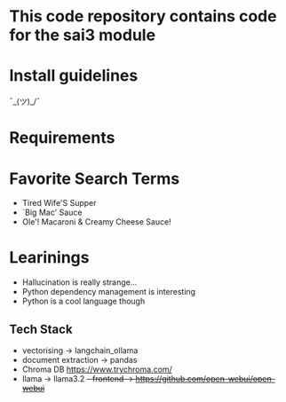 # This code repository contains code for the sai3 module

# Install guidelines
¯\_(ツ)_/¯

# Requirements

# Favorite Search Terms
- Tired Wife'S Supper
- `Big Mac' Sauce
- Ole'! Macaroni & Creamy Cheese Sauce!

# Learinings
- Hallucination is really strange...
- Python dependency management is interesting
- Python is a cool language though 

## Tech Stack

- vectorising -> langchain_ollama
- document extraction -> pandas
- Chroma DB https://www.trychroma.com/
- llama -> llama3.2
~~- frontend -> https://github.com/open-webui/open-webui~~